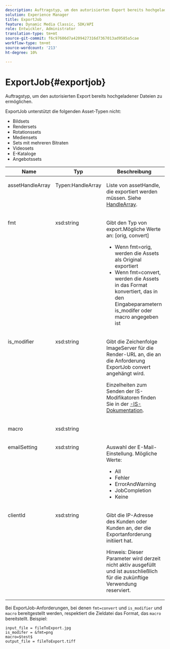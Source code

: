 ```yaml
---
description: Auftragstyp, um den autorisierten Export bereits hochgeladener Dateien zu ermöglichen.
solution: Experience Manager
title: ExportJob
feature: Dynamic Media Classic, SDK/API
role: Entwickler, Administrator
translation-type: tm+mt
source-git-commit: f6c97606d7a4209427316d7367013ad9585a5cae
workflow-type: tm+mt
source-wordcount: '213'
ht-degree: 10%

---
```



# ExportJob{#exportjob}

Auftragstyp, um den autorisierten Export bereits hochgeladener Dateien zu ermöglichen.

ExportJob unterstützt die folgenden Asset-Typen nicht:

* Bildsets
* Rendersets
* Rotationssets
* Mediensets
* Sets mit mehreren Bitraten
* Videosets
* E-Kataloge
* Angebotssets

<table id="table_D8F3FD30D15648BFA5B980D3DC0A5AB1"> 
 <thead> 
  <tr> 
   <th colname="col1" class="entry"> Name </th> 
   <th colname="col2" class="entry"> Typ </th> 
   <th colname="col3" class="entry"> Beschreibung </th> 
  </tr> 
 </thead>
 <tbody> 
  <tr valign="top"> 
   <td colname="col1"> <p> <span class="codeph"> <span class="varname"> assetHandleArray</span> </span> </p> </td> 
   <td colname="col2"> <p> <span class="codeph"> Typen:HandleArray</span> </p> </td> 
   <td colname="col3" valign="top"> <p>Liste von <span class="codeph"> assetHandle</span>, die exportiert werden müssen. Siehe <a href="../../types/c-data-types/r-handle-array.md#reference-1b93fefb5477459faf9253b54349b5f9" type="reference" format="dita" scope="local"> HandleArray</a>. </p> </td> 
  </tr> 
  <tr valign="top"> 
   <td colname="col1"> <p> <span class="codeph"> <span class="varname"> fmt</span> </span> </p> </td> 
   <td colname="col2"> <p> <span class="codeph"> xsd:string  </span> </p> </td> 
   <td colname="col3"> <p>Gibt den Typ von <span class="codeph"> export.Mögliche Werte</span> an: [orig, convert] </p> <p> 
     <ul id="ul_16EF4B14100C4C7AA464CA9CF7F11D1C"> 
      <li id="li_DAB2844CC55145C88A18A1F8EC4527F9">Wenn <span class="codeph"> fmt=orig</span>, werden die Assets als Original exportiert </li> 
      <li id="li_07F2F8D159934D889FDC1022AB12B564">Wenn <span class="codeph"> fmt=convert</span>, werden die Assets in das Format konvertiert, das in den Eingabeparametern <span class="codeph"> is_modifer</span> oder <span class="codeph"> macro</span> angegeben ist </li> 
     </ul> </p> </td> 
  </tr> 
  <tr valign="top"> 
   <td colname="col1"> <p> <span class="codeph"> <span class="varname"> is_modifier</span> </span> </p> </td> 
   <td colname="col2"> <p> <span class="codeph"> xsd:string  </span> </p> </td> 
   <td colname="col3"> <p>Gibt die Zeichenfolge <span class="codeph"> ImageServer</span> für die Render-URL an, die an die Anforderung ExportJob <span class="codeph"> convert</span> angehängt wird. </p> <p>Einzelheiten zum Senden der IS-Modifikatoren finden Sie in der <a href="https://experienceleague.adobe.com/docs/dynamic-media-developer-resources/image-serving-api/home.html" scope="external" format="html">-IS-Dokumentation</a>. </p> </td> 
  </tr> 
  <tr valign="top"> 
   <td colname="col1"> <p> <span class="codeph"> <span class="varname"> macro</span> </span> </p> </td> 
   <td colname="col2"> <p> <span class="codeph"> xsd:string  </span> </p> </td> 
   <td colname="col3"> <p></p> </td> 
  </tr> 
  <tr valign="top"> 
   <td colname="col1"> <p> <span class="codeph"> <span class="varname"> emailSetting</span> </span> </p> </td> 
   <td colname="col2"> <p> <span class="codeph"> xsd:string  </span> </p> </td> 
   <td colname="col3"> <p>Auswahl der E-Mail-Einstellung. Mögliche Werte: </p> <p> 
     <ul id="ul_0EEDAE11B7CD4C53A6E4B2B8CB2CF730"> 
      <li id="li_F235F93828594ED78C6D464440F953FF"> <span class="codeph"> All</span> </li> 
      <li id="li_59E14E7EBFA64432A5FAC15DA21A0521"> <span class="codeph"> Fehler</span> </li> 
      <li id="li_BFE0B52CADD14CC1BA1AF42AB0AA1CE1"> <span class="codeph"> ErrorAndWarning</span> </li> 
      <li id="li_BE3AA67E14FB487B8B9CD6EF3D58824C"> <span class="codeph"> JobCompletion</span> </li> 
      <li id="li_409C68AD0D244975BFB86B08609E0146"> <span class="codeph"> Keine</span> </li> 
     </ul> </p> </td> 
  </tr> 
  <tr valign="top"> 
   <td colname="col1"> <p> <span class="codeph"> <span class="varname"> clientId</span> </span> </p> </td> 
   <td colname="col2"> <p> <span class="codeph"> xsd:string  </span> </p> </td> 
   <td colname="col3"> <p>Gibt die IP-Adresse des Kunden oder Kunden an, der die Exportanforderung initiiert hat. </p> <p> <p>Hinweis:  Dieser Parameter wird derzeit nicht aktiv ausgefüllt und ist ausschließlich für die zukünftige Verwendung reserviert. </p> </p> </td> 
  </tr> 
 </tbody> 
</table>

Bei ExportJob-Anforderungen, bei denen `fmt=convert` und `is_modifier` und `macro` bereitgestellt werden, respektiert die Zieldatei das Format, das `macro` bereitstellt. Beispiel:

```
input_file = fileToExport.jpg
is_modifer = &fmt=png
macro=$test$ 
output_file = fileToExport.tiff
```

